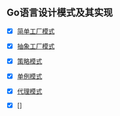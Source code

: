 ## Go语言设计模式及其实现



- [x] [简单工厂模式](SimpleFactory)

- [x] [抽象工厂模式](AbstractFactory)

- [x] [策略模式](Strategy)

- [x] [单例模式](Singleton)

- [x] [代理模式](Proxy)

- [x] []